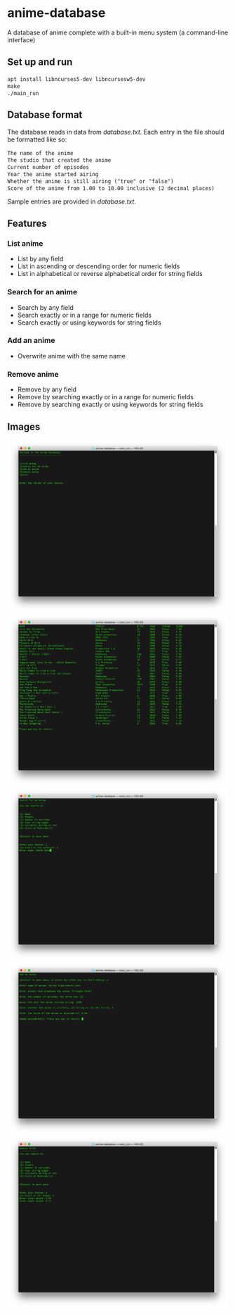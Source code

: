 # anime-database

A database of anime complete with a built-in menu system (a command-line interface)

## Set up and run

```
apt install libncurses5-dev libncursesw5-dev
make
./main_run
```

## Database format

The database reads in data from *database.txt*. Each entry in the file should be formatted like so:
```
The name of the anime 
The studio that created the anime 
Current number of episodes
Year the anime started airing
Whether the anime is still airing ("true" or "false")
Score of the anime from 1.00 to 10.00 inclusive (2 decimal places)

```

Sample entries are provided in *database.txt*.  

## Features 

### List anime
- List by any field 
- List in ascending or descending order for numeric fields
- List in alphabetical or reverse alphabetical order for string fields

### Search for an anime
- Search by any field
- Search exactly or in a range for numeric fields 
- Search exactly or using keywords for string fields 

### Add an anime
- Overwrite anime with the same name 

### Remove anime
- Remove by any field 
- Remove by searching exactly or in a range for numeric fields
- Remove by searching exactly or using keywords for string fields 

## Images
![Home](images/Home.png "Home")
![List](images/List.png "List")
![Search](images/Search.png "Search")
![Add](images/Add.png "Add")
![Remove](images/Remove.png "Remove")
